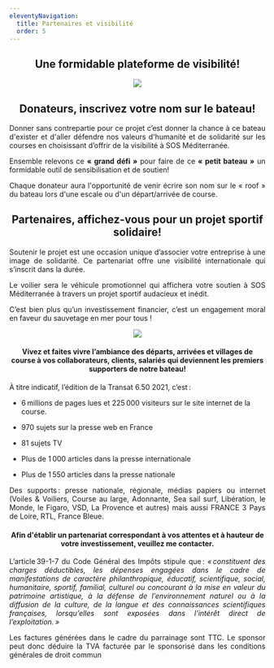 ```yaml
---
eleventyNavigation:
  title: Partenaires et visibilité
  order: 5
---
```

<h2 style="text-align: center">Une formidable plateforme de visibilité!</h2><p style="text-align: center"><img src="/images/covering_ok_taille.png"></p><h2 style="text-align: center">Donateurs, inscrivez votre nom sur le bateau!</h2><p style="text-align: justify">Donner sans contrepartie pour ce projet c’est donner la chance à ce bateau d'exister et d'aller défendre nos valeurs d'humanité et de solidarité sur les courses en choisissant d’offrir de la visibilité à SOS Méditerranée.</p><p style="text-align: justify">Ensemble relevons ce <strong>«&nbsp;grand défi&nbsp;»</strong> pour faire de ce <strong>«&nbsp;petit bateau&nbsp;»</strong> un formidable outil de sensibilisation et de soutien!</p><p style="text-align: justify">Chaque donateur aura l'opportunité de venir écrire son nom sur le «&nbsp;roof&nbsp;» du bateau lors d'une escale ou d'un départ/arrivée de course.</p><h2 style="text-align: center">Partenaires, affichez-vous pour un projet sportif solidaire!</h2><p style="text-align: justify">Soutenir le projet est une occasion unique d’associer votre entreprise à une image de solidarité. Ce partenariat offre une visibilité internationale qui s’inscrit dans la durée.</p><p style="text-align: justify">Le voilier sera le véhicule promotionnel qui affichera votre soutien à SOS Méditerranée à travers un projet sportif audacieux et inédit.</p><p style="text-align: justify">C’est bien plus qu’un investissement financier, c’est un engagement moral en faveur du sauvetage en mer pour tous&nbsp;!</p><p style="text-align: center"><img src="/images/village.jpg"></p><h4 style="text-align: center">Vivez et faites vivre l’ambiance des départs, arrivées et villages de course à vos collaborateurs, clients, salariés qui deviennent les premiers supporters de notre bateau!</h4>

À titre indicatif, l’édition de la Transat 6.50 2021, c’est :

*   6 millions de pages lues et 225 000 visiteurs sur le site internet de la course.
    
*   970 sujets sur la presse web en France
    
*   81 sujets TV
    
*   Plus de 1 000 articles dans la presse internationale
    
*   Plus de 1 550 articles dans la presse nationale
    

<p style="text-align: justify">Des supports : presse nationale, régionale, médias papiers ou internet (Voiles &amp; Voiliers, Course au large, Adonnante, Sea sail surf, Libération, le Monde, le Figaro, VSD, La Provence et autres) mais aussi FRANCE 3 Pays de Loire, RTL, France Bleue.</p><h4 style="text-align: center"><strong>Afin d'établir un partenariat correspondant à vos attentes et à hauteur de votre investissement, veuillez me contacter.</strong></h4><p style="text-align: justify">L’article 39-1-7 du Code Général des Impôts stipule que : <em>« constituent des charges déductibles, les dépenses engagées dans le cadre de manifestations de caractère philanthropique, éducatif, scientifique, social, humanitaire, sportif, familial, culturel ou concourant à la mise en valeur du patrimoine artistique, à la défense de l’environnement naturel ou à la diffusion de la culture, de la langue et des connaissances scientifiques françaises, lorsqu’elles sont exposées dans l’intérêt direct de l’exploitation. »</em></p><p style="text-align: justify">Les factures générées dans le cadre du parrainage sont TTC. Le sponsor peut donc déduire la TVA facturée par le sponsorisé dans les conditions générales de droit commun</p>
